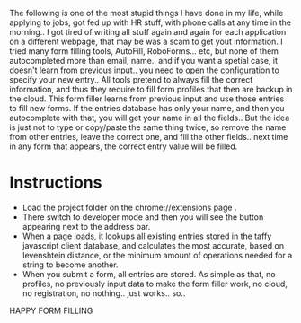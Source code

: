 The following is one of the most stupid things I have done in my life, while applying to jobs, got fed up with HR stuff, with phone calls at any time in the morning.. I got tired of writing all stuff again and again for each application on a different webpage, that may be was a scam to get yout information. I tried many form filling tools, AutoFill, RoboForms... etc, but none of them autocompleted more than email, name.. and if you want a spetial case, it doesn't learn from previous input.. you need to open the configuration to specify your new entry.. All tools pretend to always fill the correct information, and thus they require to fill form profiles that then are backup in the cloud. This form filler learns from previous input and use those entries to fill new forms. 
If the entries database has only your name, and then you autocomplete with that, you will get your name in all the fields.. But the idea is just not to type or copy/paste the same thing twice, so remove the name from other entries, leave the correct one, and fill the other fields.. next time in any form that appears, the correct entry value will be filled.


Instructions
============

- Load the project folder on the chrome://extensions page . 
- There switch to developer mode and then you will see the button appearing next to the address bar. 
- When a page loads, it lookups all existing entries stored in the taffy javascript client database, and calculates the most accurate, based on levenshtein distance, or the minimum amount of operations needed for a string to become another.
- When you submit a form, all entries are stored. As simple as that, no profiles, no previously input data to make the form filler work, no cloud, no registration, no nothing.. just works.. so.. 


HAPPY FORM FILLING
